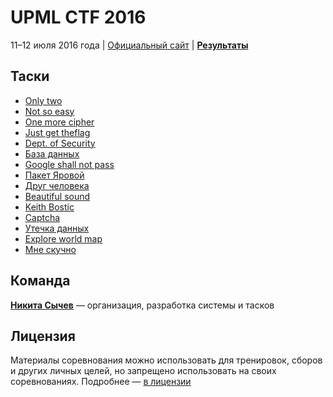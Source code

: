 # UPML CTF 2016

11–12 июля 2016 года |
[Официальный сайт](https://ctf.upml.tech/2016/) |
**[Результаты](SCOREBOARD.md)**

## Таски
* [Only two](crypto100/)
* [Not so easy](crypto150/)
* [One more cipher](crypto300/)
* [Just get theflag](web50/)
* [Dept. of Security](web100/)
* [База данных](web200/)
* [Google shall not pass](web300/)
* [Пакет Яровой](stegano100/)
* [Друг человека](stegano150/)
* [Beautiful sound](stegano400/)
* [Keith Bostic](forensics400/)
* [Captcha](ppc300/)
* [Утечка данных](joy80/)
* [Explore world map](joy200/)
* [Мне скучно](joy300/)

## Команда

**[Никита Сычев](https://t.me/nsychev)** — организация, разработка системы и тасков

## Лицензия

Материалы соревнования можно использовать для тренировок, сборов и других личных целей, но запрещено использовать на своих соревнованиях. Подробнее — [в лицензии](LICENSE)

